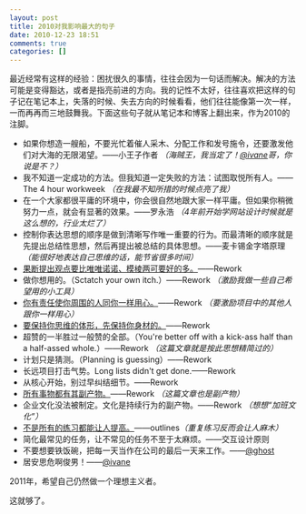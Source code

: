 ```yaml
---
layout: post
title: 2010对我影响最大的句子
date: 2010-12-23 18:51
comments: true
categories: []
---
```

最近经常有这样的经验：困扰很久的事情，往往会因为一句话而解决。解决的方法可能是变得豁达，或者是指亮前进的方向。我的记性不太好，往往喜欢把这样的句子记在笔记本上，失落的时候、失去方向的时候看看，他们往往能像第一次一样，一而再再而三地鼓舞我。下面这些句子就从笔记本和博客上翻出来，作为2010的注脚。<!--more-->
<ul>
	<li>如果你想造一艘船，不要光忙着催人采木、分配工作和发号施令，还要激发他们对大海的无限渴望。——小王子作者 <em>（海贼王，我当定了！<a href="http://blog.ivane.net/">@ivane</a>哥，你说是不？）</em></li>
	<li>我不知道一定成功的方法。但我知道一定失败的方法：试图取悦所有人。——The 4 hour workweek <em>（在我最不知所措的时候点亮了我）</em></li>
	<li>在一个大家都很平庸的环境中，你会很自然地跟大家一样平庸。但如果你稍微努力一点，就会有显著的效果。——罗永浩 <em>（4年前开始学网站设计时候就是这么想的，行业太烂了）</em></li>
	<li>控制你表达思想的顺序是做到清晰写作唯一重要的行为。而最清晰的顺序就是先提出总结性思想，然后再提出被总结的具体思想。——麦卡锡金字塔原理 <em>（能很好地表达自己思维的话，能节省很多时间）</em></li>
	<li><a href="http://yuguo.us/weblog/be-absolutely-wrong-is-correct/">果断提出观点要比唯唯诺诺、模棱两可要好的多。</a>——Rework</li>
	<li>做你想用的。（Sctatch your own itch.）——Rework <em>（激励我做一些自己希望用的小工具）</em></li>
	<li><a href="http://yuguo.us/weblog/12-angry-man/">你有责任使你周围的人同你一样用心。</a>——Rework <em>（要激励项目中的其他人跟你一样用心）</em></li>
	<li><a href="http://yuguo.us/weblog/friend-asks-me-why-workout/">要保持你思维的体形，先保持你身材的。</a>——Rework</li>
	<li>超赞的一半胜过一般赞的全部。（You're better off with a kick-ass half than a half-assed whole.）——Rework <em>（这篇文章就是按此思想精简过的）</em></li>
	<li>计划只是猜测。（Planning is guessing）——Rework</li>
	<li>长远项目打击气势。Long lists didn't get done.——Rework</li>
	<li>从核心开始，别过早纠结细节。——Rework</li>
	<li><a href="http://yuguo.us/weblog/week-10/">所有事物都有其副产物。</a>——Rework <em>（这篇文章也是副产物）</em></li>
	<li>企业文化没法被制定。文化是持续行为的副产物。——Rework <em>（想想“加班文化”）</em></li>
	<li><a href="http://yuguo.us/weblog/work-workout-and-practice-10000-hours/">不是所有的练习都能让人提高。</a>——outlines<em>（重复练习反而会让人麻木）</em></li>
	<li>简化最常见的任务，让不常见的任务不至于太麻烦。——交互设计原则</li>
	<li>不要想要铁饭碗，把每一天当作在公司的最后一天来工作。——<a href="http://cssforest.org">@ghost</a></li>
	<li>居安思危啊俊男！——<a href="http://blog.ivane.net/">@ivane</a></li>
</ul>
2011年，希望自己仍然做一个理想主义者。

这就够了。
